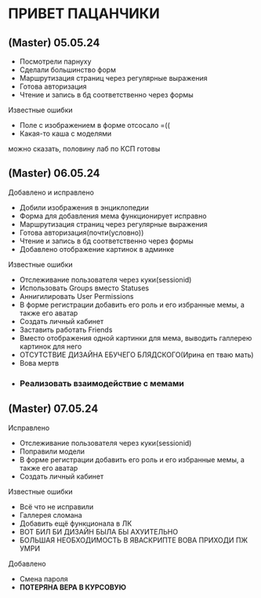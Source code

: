 <h1>ПРИВЕТ ПАЦАНЧИКИ</h1>
<h2>(Master) 05.05.24</h2>
<ul>
  <li>Посмотрели парнуху</li>
  <li>Сделали большинство форм</li>
  <li>Маршрутизация страниц через регулярные выражения</li>
  <li>Готова авторизация</li>
  <li>Чтение и запись в бд соответственно через формы</li>
</ul>
Известные ошибки
<ul>
  <li>Поле с изображением в форме отсосало =((</li>
  <li>Какая-то каша с моделями</li>
</ul>

можно сказать, половину лаб по КСП готовы


<h2>(Master) 06.05.24</h2>

Добавлено и исправлено
<ul>
  <li>Добили изображения в энциклопедии</li>
  <li>Форма для добавления мема функционирует исправно</li>
  <li>Маршрутизация страниц через регулярные выражения</li>
  <li>Готова авторизация(почти(условно))</li>
  <li>Чтение и запись в бд соответственно через формы</li>
  <li>Добавлено отображение картинок в админке</li>
</ul>
Известные ошибки
<ul>
  <li>Отслеживание пользователя через куки(sessionid)</li>
  <li>Использовать Groups вместо Statuses</li>
  <li>Аннигилировать User Permissions</li>
  <li>В форме регистрации добавить его роль и его избранные мемы, а также его аватар</li>
  <li>Создать личный кабинет</li>
  <li>Заставить работать Friends</li>
  <li>Вместо отображения одной картинки для мема, выводить галлерею картинок для него</li>
  <li>ОТСУТСТВИЕ ДИЗАЙНА ЕБУЧЕГО БЛЯДСКОГО(Ирина еп тваю мать)</li>
  <li>Вова мертв</li>
  <li><h3>Реализовать взаимодействие с мемами</h3></li>
</ul>

<h2>(Master) 07.05.24</h2>
Исправлено
<ul>
  <li>Отслеживание пользователя через куки(sessionid)</li>
  <li>Поправили модели</li>
  <li>В форме регистрации добавить его роль и его избранные мемы, а также его аватар</li>
  <li>Создать личный кабинет</li>
</ul>
Известные ошибки
<ul>
  <li>Всё что не исправили</li>
  <li>Галлерея сломана</li>
  <li>Добавить ещё функционала в ЛК</li>
  <li>ВОТ БИЛ БИ ДИЗАЙН БЫЛА БЫ АХУИТЕЛЬНО</li>
  <li>БОЛЬШАЯ НЕОБХОДИМОСТЬ В ЯВАСКРИПТЕ ВОВА ПРИХОДИ ПЖ УМРИ</li>
</ul>
Добавлено
<ul>
  <li>Смена пароля</li>
  <li><b>ПОТЕРЯНА ВЕРА В КУРСОВУЮ</b></li>
</ul>
